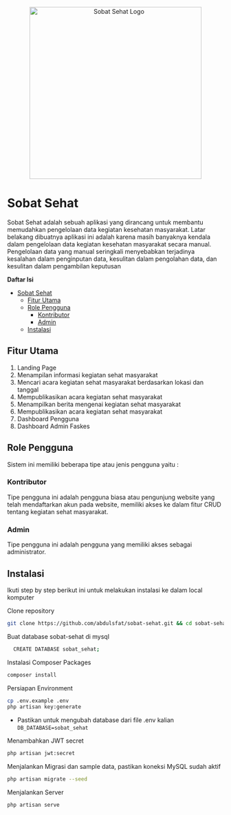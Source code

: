 <p align="center"><a href="https://github.com/abdulsfat/sobat-sehat.git" target="_blank"><img src="https://github.com/abdulsfat/sobat-sehat/public/assets/img/logo-sobat-sehat.png" width="400" alt="Sobat Sehat Logo"></a></p>

# Sobat Sehat

Sobat Sehat adalah sebuah aplikasi yang dirancang untuk membantu memudahkan pengelolaan data kegiatan kesehatan masyarakat. Latar belakang dibuatnya aplikasi ini adalah karena masih banyaknya kendala dalam pengelolaan data kegiatan kesehatan masyarakat secara manual. Pengelolaan data yang manual seringkali menyebabkan terjadinya kesalahan dalam penginputan data, kesulitan dalam pengolahan data, dan kesulitan dalam pengambilan keputusan

**Daftar Isi**

-   [Sobat Sehat](#sobat-sehat)
    -   [Fitur Utama](#fitur-utama)
    -   [Role Pengguna](#role-pengguna)
        -   [Kontributor](#kontributor)
        -   [Admin](#admin)
    -   [Instalasi](#instalasi)

## Fitur Utama

1. Landing Page
2. Menampilan informasi kegiatan sehat masyarakat
3. Mencari acara kegiatan sehat masyarakat berdasarkan lokasi dan tanggal
4. Mempublikasikan acara kegiatan sehat masyarakat
5. Menampilkan berita mengenai kegiatan sehat masyarakat
6. Mempublikasikan acara kegiatan sehat masyarakat
7. Dashboard Pengguna
8. Dashboard Admin Faskes

## Role Pengguna

Sistem ini memiliki beberapa tipe atau jenis pengguna yaitu :

### Kontributor

Tipe pengguna ini adalah pengguna biasa atau pengunjung website yang telah mendaftarkan akun pada website, memiliki akses ke dalam fitur CRUD tentang kegiatan sehat masyarakat.

### Admin

Tipe pengguna ini adalah pengguna yang memiliki akses sebagai administrator.

## Instalasi

Ikuti step by step berikut ini untuk melakukan instalasi ke dalam local komputer

Clone repository

```bash
git clone https://github.com/abdulsfat/sobat-sehat.git && cd sobat-sehat
```

Buat database sobat-sehat di mysql

```bash
  CREATE DATABASE sobat_sehat;
```

Instalasi Composer Packages

```bash
composer install
```

Persiapan Environment

```bash
cp .env.example .env
php artisan key:generate
```

-   Pastikan untuk mengubah database dari file .env kalian
    `DB_DATABASE=sobat_sehat`

Menambahkan JWT secret

```bash
php artisan jwt:secret
```

Menjalankan Migrasi dan sample data, pastikan koneksi MySQL sudah aktif

```bash
php artisan migrate --seed
```

Menjalankan Server

```bash
php artisan serve
```
